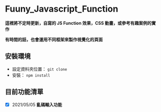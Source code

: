 # Fuuny_Javascript_Function

**這裡將不定時更新，自寫的 JS Function 效果，CSS 動畫，或參考有趣案例的實作**

**有時間的話，也會運用不同框架來製作視覺化的頁面**

## 安裝環境

- 設定資料夾位置： `git clone`
- 安裝： `npm install`

## 目前功能清單

- [x] 2021/05/05 **亂碼輸入功能**
